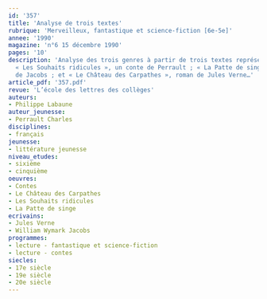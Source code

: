 ```yaml
---
id: '357'
title: 'Analyse de trois textes'
rubrique: 'Merveilleux, fantastique et science-fiction [6e-5e]'
annee: '1990'
magazine: 'n°6 15 décembre 1990'
pages: '10'
description: 'Analyse des trois genres à partir de trois textes représentatifs :
  « Les Souhaits ridicules », un conte de Perrault ; « La Patte de singe », une nouvelle
  de Jacobs ; et « Le Château des Carpathes », roman de Jules Verne…'
article_pdf: '357.pdf'
revue: 'L’école des lettres des collèges'
auteurs:
- Philippe Labaune
auteur_jeunesse:
- Perrault Charles
disciplines:
- français
jeunesse:
- littérature jeunesse
niveau_etudes:
- sixième
- cinquième
oeuvres:
- Contes
- Le Château des Carpathes
- Les Souhaits ridicules
- La Patte de singe
ecrivains:
- Jules Verne
- William Wymark Jacobs
programmes:
- lecture - fantastique et science-fiction
- lecture - contes
siecles:
- 17e siècle
- 19e siècle
- 20e siècle
---
```

